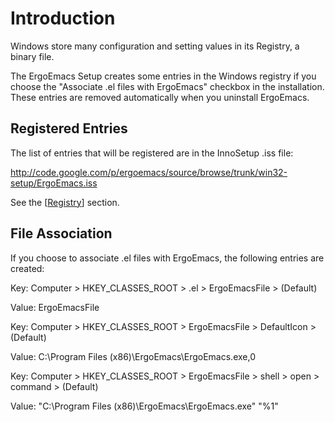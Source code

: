 # Introduction #

Windows store many configuration and setting values in its Registry, a binary file.

The ErgoEmacs Setup creates some entries in the Windows registry if you choose the "Associate .el files with ErgoEmacs" checkbox in the installation. These entries are removed automatically when you uninstall ErgoEmacs.

## Registered Entries ##

The list of entries that will be registered are in the InnoSetup .iss file:

http://code.google.com/p/ergoemacs/source/browse/trunk/win32-setup/ErgoEmacs.iss

See the [[Registry](Registry.md)] section.

## File Association ##

If you choose to associate .el files with ErgoEmacs, the following entries are created:

Key: Computer > HKEY\_CLASSES\_ROOT > .el > ErgoEmacsFile > (Default)

Value: ErgoEmacsFile

Key: Computer > HKEY\_CLASSES\_ROOT > ErgoEmacsFile > DefaultIcon > (Default)

Value: C:\Program Files (x86)\ErgoEmacs\ErgoEmacs.exe,0

Key: Computer > HKEY\_CLASSES\_ROOT > ErgoEmacsFile > shell > open > command > (Default)

Value: "C:\Program Files (x86)\ErgoEmacs\ErgoEmacs.exe" "%1"
